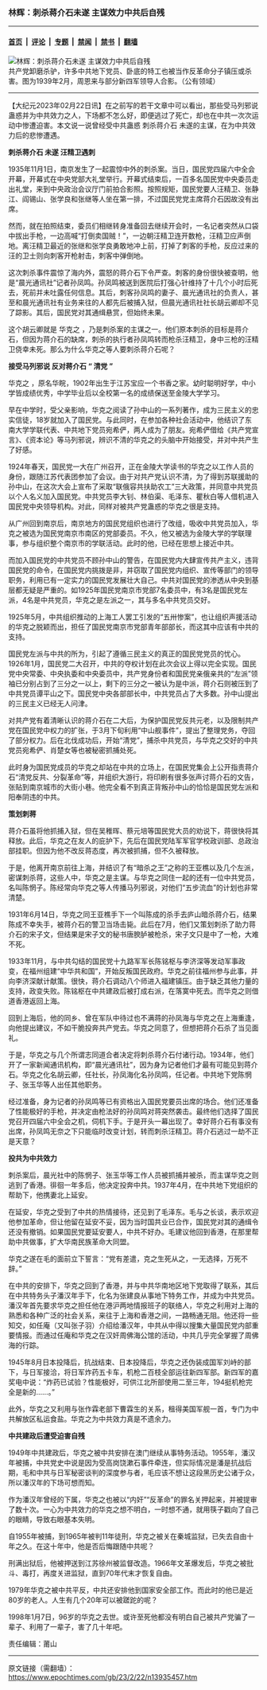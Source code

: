 ### 林辉：刺杀蒋介石未遂 主谋效力中共后自残

---

#### [首页](../../../..?n13935457) &nbsp;|&nbsp; [评论](../../../../../epoch-comment?n13935457) &nbsp;|&nbsp; [专题](../../../../../epoch-special?n13935457) &nbsp;|&nbsp; [禁闻](../../../../../epoch-news?n13935457) &nbsp;|&nbsp; [禁书](../../../../../books?n13935457) &nbsp;|&nbsp; [翻墙](https://github.com/gfw-breaker/nogfw/blob/master/README.md?n13935457)


<div><img alt="林辉：刺杀蒋介石未遂 主谋效力中共后自残" class="attachment-djy_600_400 size-djy_600_400 wp-post-image" src="https://i.epochtimes.com/assets/uploads/2021/06/id12989186-Zhou_Enlai_in_1939-600x400.jpg"/>
<div class="caption">
 共产党卸磨杀驴，许多中共地下党员、卧底的特工也被当作反革命分子镇压或杀害。图为1939年2月，周恩来与部分新四军领导人合影。（公有领域）
</div></div><hr/><div class="post_content" id="artbody" itemprop="articleBody">
 <!-- article content begin -->
 <p>
  【大纪元2023年02月22日讯】在之前写的若干文章中可以看出，那些受马列邪说蛊惑并为中共效力之人，下场都不怎么好，即便逃过了死亡，却也在中共一次次运动中惨遭迫害。本文说一说曾经受中共蛊惑
  <ok href="https://www.epochtimes.com/gb/tag/%E5%88%BA%E6%9D%80%E8%92%8B%E4%BB%8B%E7%9F%B3.html">
   刺杀蒋介石
  </ok>
  未遂的主谋，在为中共效力后的悲惨遭遇。
 </p>
 <p>
  <strong>
   <ok href="https://www.epochtimes.com/gb/tag/%E5%88%BA%E6%9D%80%E8%92%8B%E4%BB%8B%E7%9F%B3.html">
    刺杀蒋介石
   </ok>
   未遂
  </strong>
  <strong>
   <ok href="https://www.epochtimes.com/gb/tag/%E6%B1%AA%E7%B2%BE%E5%8D%AB%E9%81%87%E5%88%BA.html">
    汪精卫遇刺
   </ok>
  </strong>
 </p>
 <p>
  1935年11月1日，南京发生了一起震惊中外的刺杀案。当日，国民党四届六中全会开幕，开幕式在中央党部大礼堂举行。开幕式结束后，一百多名国民党中央委员走出礼堂，来到中央政治会议厅门前拍合影照。按照规矩，国民党要人汪精卫、张静江、阎锡山、张学良和张继等人坐在第一排，不过国民党党主席蒋介石因故没有出席。
 </p>
 <p>
  然而，就在拍照结束，委员们相继转身准备回去继续开会时，一名记者突然从口袋中拔出手枪，一边高喊“打倒卖国贼！”，一边朝汪精卫连开数枪，汪精卫应声倒地。离汪精卫最近的张继和张学良勇敢地冲上前，打掉了刺客的手枪，反应过来的汪的卫士则向刺客开枪射击，刺客中弹倒地。
 </p>
 <p>
  这次刺杀事件震惊了海内外，震怒的蒋介石下令严查。刺客的身份很快被查明，他是“晨光通讯社”记者孙凤鸣。孙凤鸣被送到医院后打强心针维持了十几个小时后死去，死前并未吐露任何信息。其后，刺客孙凤鸣的妻子、晨光通讯社的负责人，甚至和晨光通讯社有业务来往的人都先后被捕入狱，但晨光通讯社社长胡云卿却不见了踪影。其后，国民党对其通缉悬赏，但始终未果。
 </p>
 <p>
  这个胡云卿就是
  <ok href="https://www.epochtimes.com/gb/tag/%E5%8D%8E%E5%85%8B%E4%B9%8B.html">
   华克之
  </ok>
  ，乃是刺杀案的主谋之一。他们原本刺杀的目标是蒋介石，但因为蒋介石的缺席，刺杀的执行者孙凤鸣转而枪杀汪精卫，身中三枪的汪精卫侥幸未死。那么为什么华克之等人要刺杀蒋介石呢？
 </p>
 <p>
  <strong>
   接受马列邪说
  </strong>
  <strong>
   反对蒋介石
  </strong>
  <strong>
   “
  </strong>
  <strong>
   清党
  </strong>
  <strong>
   ”
  </strong>
 </p>
 <p>
  <ok href="https://www.epochtimes.com/gb/tag/%E5%8D%8E%E5%85%8B%E4%B9%8B.html">
   华克之
  </ok>
  ，原名华睆，1902年出生于江苏宝应一个书香之家。幼时聪明好学，中小学皆成绩优秀，中学毕业后以全校第一名的成绩保送至金陵大学学习。
 </p>
 <p>
  早在中学时，受父亲影响，华克之阅读了孙中山的一系列著作，成为三民主义的忠实信徒，18岁就加入了国民党。与此同时，在参加各种社会活动中，他结识了东南大学学联代表、中共地下党员宛希俨，两人成为了朋友。宛希俨借给《共产党宣言》、《资本论》等马列邪说，辨识不清的华克之的头脑中开始接受，并对中共产生了好感。
 </p>
 <p>
  1924年春天，国民党一大在广州召开，正在金陵大学读书的华克之以工作人员的身份，跟随江苏代表团参加了会议。由于对共产党认识不清，为了得到苏联援助的孙中山，在这次大会上宣布了采取“联俄容共扶助农工”三大政策，并同意中共党员以个人名义加入国民党。中共党员李大钊、林伯渠、毛泽东、瞿秋白等人借机进入国民党中央领导机构。对此，同样对被共产党蛊惑的华克之很是支持。
 </p>
 <p>
  从广州回到南京后，南京地方的国民党组织也进行了改组，吸收中共党员加入，华克之被选为国民党南京市南区的党部委员。不久，他又被选为金陵大学的学联理事，参与组织整个南京市的学联活动。此时的他，已经在思想上接近中共。
 </p>
 <p>
  而加入国民党的中共党员不顾孙中山的警告，在国民党内大肆宣传共产主义，违背国民党的命令，在国民党内挑拨是非，并窃取了国民党内组织、宣传等部门的领导职务，利用已有一定实力的国民党发展壮大自己。中共对国民党的渗透从中央到基层都无疑是严重的。如1925年国民党南京市党部7名委员中，有3名是国民党左派，4名是中共党员，华克之是左派之一，其与多名中共党员交好。
 </p>
 <p>
  1925年5月，中共组织推动的上海工人罢工引发的“五卅惨案”，也让组织声援活动的华克之脱颖而出，担任了国民党南京市党部青年部部长，而这其中应该有中共的支持。
 </p>
 <p>
  国民党左派与中共的所为，引起了遵循三民主义的真正的国民党党员的忧心。1926年1月，国民党二大召开，中共的夺权计划在此次会议上得以完全实现。国民党中央常委、中央执委和中央委员中，共产党身份者和国民党亲俄亲共的“左派”领袖已分别占到了三分之一以上，剩下的三分之一被认为是中派，蒋介石则被压到了中共党员谭平山之下。国民党中央各部部长中，中共党员占了大多数。孙中山提出的三民主义已经无人问津。
 </p>
 <p>
  对共产党有着清晰认识的蒋介石在二大后，为保护国民党反共元老，以及限制共产党在国民党中权力的扩张，于3月下旬利用“中山舰事件”，提出了整理党务，夺回了部分权力。后在北伐成功后，开始“清党”，捕杀中共党员，与华克之交好的中共党员宛希俨、肖楚女等也被秘密抓捕处死。
 </p>
 <p>
  此时身为国民党成员的华克之却站在中共的立场上，在国民党集会上公开指责蒋介石“清党反共、分裂革命”等，并组织大游行，将印刷有很多张声讨蒋介石的文告，张贴到南京城市的大街小巷。他完全看不到真正背叛孙中山的恰恰是国民党左派和阳奉阴违的中共。
 </p>
 <p>
  <strong>
   策划刺蒋
  </strong>
 </p>
 <p>
  蒋介石虽将他抓捕入狱，但在吴稚晖、蔡元培等国民党大员的劝说下，蒋很快将其释放。此后，华克之在友人的庇护下，先后在国民党陆军军官学校政训部、总政治部挂职。但因为他不改反蒋态度，再次被抓捕，但不久被释放。
 </p>
 <p>
  于是，他离开南京前往上海，并结识了有“暗杀之王”之称的王亚樵以及几个左派，密谋刺杀蒋，这些人中，华克之是主谋。与华克之同住一起的还有一位中共党员，名叫陈惘子。陈经常向华克之等人传播马列邪说，对他们“五步流血”的计划也非常清楚。
 </p>
 <p>
  1931年6月14日，华克之同王亚樵手下一个叫陈成的杀手去庐山暗杀蒋介石，结果陈成不幸失手，被蒋介石的警卫当场击毙。此后在7月，他们又策划刺杀了助力蒋介石的宋子文，但结果是宋子文的秘书唐腴胪被枪杀，宋子文只是中了一枪，大难不死。
 </p>
 <p>
  1933年11月，与中共勾结的国民党十九路军军长陈铭枢与李济深等发动军事政变，在福州组建“中华共和国”，开始反叛国民政府。华克之前往福州参与此事，并向李济深献计献策。很快，蒋介石调动八个师进入福建镇压。由于缺乏其他力量的支持，政变失败。陈铭枢在中共建政后被打成右派，在落寞中死去。而华克之则借道香港返回上海。
 </p>
 <p>
  回到上海后，他的同乡、曾在军队中待过也不满蒋的孙凤海与华克之在上海重逢，向他提出建议，不如干脆投奔共产党去。华克之同意了，但想把蒋介石杀了当见面礼。
 </p>
 <p>
  于是，华克之与几个所谓志同道合者决定将刺杀蒋介石付诸行动。1934年，他们开了一家新闻通讯机构，即“晨光通讯社”，因为身为记者他们才最有可能见到蒋介石。华克之化名胡云卿，任社长，孙凤海化名孙凤鸣，任记者。中共地下党陈惘子、张玉华等人出任其他职务。
 </p>
 <p>
  经过准备，身为记者的孙凤鸣等已有资格出入国民党要员出席的场合。他们还准备了性能极好的手枪，并决定由枪法好的孙凤鸣对蒋突然袭击。最终他们选择了国民党召开四届六中全会之机，伺机下手。于是开头一幕出现了。幸好蒋介石有事没有出席，孙凤鸣无奈之下只能临时改变计划，转而刺杀汪精卫。蒋介石逃过一劫不正是天意？
 </p>
 <p>
  <strong>
   投共为中共效力
  </strong>
 </p>
 <p>
  刺杀案后，晨光社中的陈惘子、张玉华等工作人员被抓捕并被杀，而主谋华克之则逃到了香港。徘徊一年多后，他决定投奔中共。1937年4月，在中共地下党组织的帮助下，他携妻北上延安。
 </p>
 <p>
  在延安，华克之受到了中共的热情接待，还见到了毛泽东。毛与之长谈，表示欢迎他参加革命，但让他留在延安不妥，因为当时国共业已合作，国民党对其的通缉令还没有撤销。如果国民党要延安要人，中共不好办。毛建议他回到香港，在那里帮助中共做事，扩大华南民族革命大同盟。
 </p>
 <p>
  华克之遂在毛的面前立下誓言：“党有差遣，克之生死从之，一无选择，万死不辞。”
 </p>
 <p>
  在中共的安排下，华克之回到了香港，并与中共华南地区地下党取得了联系，其后在中共特务头子潘汉年手下，化名为张建良从事地下特务工作，并成为中共党员。潘汉年首先要求华克之担任他在港沪两地情报班子的联络人，华克之利用对上海的熟悉和各种广泛的社会关系，来往于上海和香港之间，一路畅通无阻。他还将一些知交，如任庵（又叫张子羽）介绍给潘汉年，中共从中得以搜集大量国民党内部重要情报。而通过任庵和华克之在汉奸周佛海公馆的活动，中共几乎完全掌握了周佛海的行踪。
 </p>
 <p>
  1945年8月日本投降后，抗战结束、日本投降后，华克之还伪装成国军刘峙的部下，与日军接洽，将日军炸药五卡车，机枪二百枝全部运往新四军部。新四军的嘉奖电中说：“炸药已试验？性能极好，可供江北所部使用二至三年，194挺机枪完全是新的……。”
 </p>
 <p>
  此外，华克之又利用与张作霖老部下曹霖生的关系，租得美国军舰一首，专门为中共解放区私运食盐。华克之为中共效力真是不遗余力。
 </p>
 <p>
  <strong>
   中共建政后遭受迫害自残
  </strong>
 </p>
 <p>
  1949年中共建政后，华克之被中共安排在澳门继续从事特务活动。1955年，潘汉年被捕，中共党史中说是因为受高岗饶漱石事件牵连，但实际情况是潘是抗战后期，毛和中共与日军秘密谈判的深度参与者，毛应该不想让这段黑历史公诸于众，所以潘汉年的下场可想而知。
 </p>
 <p>
  作为潘汉年曾经的下属，华克之也被以“内奸”“反革命”的罪名关押起来，并被提审了数十次。一心为中共效力的华克之想不明白，一时想不通，就用筷子戳向了自己的眼睛，导致右眼基本失明。
 </p>
 <p>
  自1955年被捕，到1965年被判11年徒刑，华克之被关在秦城监狱，已失去自由十年之久。在这十年中，他是否后悔跟随中共呢？
 </p>
 <p>
  刑满出狱后，他被押送到江苏徐州被监督改造。1966年文革爆发后，华克之被批斗、毒打，再度关进监狱，直到70年代末才恢复自由。
 </p>
 <p>
  1979年华克之被中共平反，中共还安排他到国家安全部工作。而此时的他已是近80岁的老人。人生有几个20年可以被蹉跎的呢？
 </p>
 <p>
  1998年1月7日，96岁的华克之去世。或许至死他都没有明白自己被共产党骗了一辈子、利用了一辈子，害了几十年吧。
 </p>
 <p>
  责任编辑：莆山
  <strong>
  </strong>
 </p>
 <!-- article content end -->
 <div id="below_article_ad">
 </div>
</div>


---

原文链接（需翻墙）：https://www.epochtimes.com/gb/23/2/22/n13935457.htm